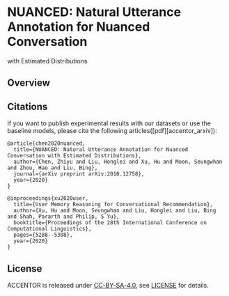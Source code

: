 # NUANCED: Natural Utterance Annotation for Nuanced Conversation
with Estimated Distributions 

## Overview


## Citations

If you want to publish experimental results with our datasets or use the baseline models, please cite the following articles([pdf][accentor_arxiv]):
```
@article{chen2020nuanced,
  title={NUANCED: Natural Utterance Annotation for Nuanced Conversation with Estimated Distributions},
  author={Chen, Zhiyu and Liu, Honglei and Xu, Hu and Moon, Seungwhan and Zhou, Hao and Liu, Bing},
  journal={arXiv preprint arXiv:2010.12758},
  year={2020}
}
```
```
@inproceedings{xu2020user,
  title={User Memory Reasoning for Conversational Recommendation},
  author={Xu, Hu and Moon, Seungwhan and Liu, Honglei and Liu, Bing and Shah, Pararth and Philip, S Yu},
  booktitle={Proceedings of the 28th International Conference on Computational Linguistics},
  pages={5288--5308},
  year={2020}
}
```

## License

ACCENTOR is released under [CC-BY-SA-4.0](https://creativecommons.org/licenses/by-sa/4.0/legalcode), see [LICENSE](LICENSE) for details.



